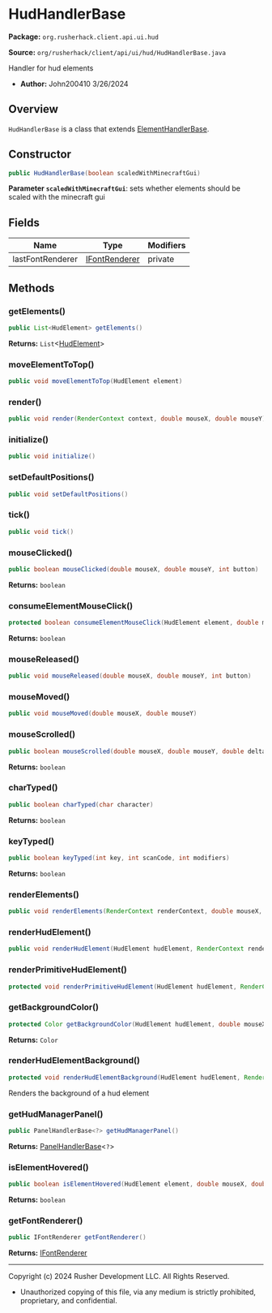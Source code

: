 # HudHandlerBase

**Package:** `org.rusherhack.client.api.ui.hud`

**Source:** `org/rusherhack/client/api/ui/hud/HudHandlerBase.java`

Handler for hud elements
* **Author:** John200410 3/26/2024



## Overview

`HudHandlerBase` is a class that extends [ElementHandlerBase](ElementHandlerBase.md).

## Constructor

```java
public HudHandlerBase(boolean scaledWithMinecraftGui)
```

**Parameter `scaledWithMinecraftGui`**: sets whether elements should be scaled with the minecraft gui



## Fields

| Name | Type | Modifiers |
|------|------|----------|
| lastFontRenderer | [IFontRenderer](IFontRenderer.md) | private |


## Methods

### getElements()

```java
public List<HudElement> getElements()
```

**Returns:** `List`<[HudElement](HudElement.md)>

### moveElementToTop()

```java
public void moveElementToTop(HudElement element)
```

### render()

```java
public void render(RenderContext context, double mouseX, double mouseY)
```

### initialize()

```java
public void initialize()
```

### setDefaultPositions()

```java
public void setDefaultPositions()
```

### tick()

```java
public void tick()
```

### mouseClicked()

```java
public boolean mouseClicked(double mouseX, double mouseY, int button)
```

**Returns:** `boolean`

### consumeElementMouseClick()

```java
protected boolean consumeElementMouseClick(HudElement element, double mouseX, double mouseY, int button)
```

**Returns:** `boolean`

### mouseReleased()

```java
public void mouseReleased(double mouseX, double mouseY, int button)
```

### mouseMoved()

```java
public void mouseMoved(double mouseX, double mouseY)
```

### mouseScrolled()

```java
public boolean mouseScrolled(double mouseX, double mouseY, double delta)
```

**Returns:** `boolean`

### charTyped()

```java
public boolean charTyped(char character)
```

**Returns:** `boolean`

### keyTyped()

```java
public boolean keyTyped(int key, int scanCode, int modifiers)
```

**Returns:** `boolean`

### renderElements()

```java
public void renderElements(RenderContext renderContext, double mouseX, double mouseY)
```

### renderHudElement()

```java
public void renderHudElement(HudElement hudElement, RenderContext renderContext, double mouseX, double mouseY)
```

### renderPrimitiveHudElement()

```java
protected void renderPrimitiveHudElement(HudElement hudElement, RenderContext renderContext, double mouseX, double mouseY)
```

### getBackgroundColor()

```java
protected Color getBackgroundColor(HudElement hudElement, double mouseX, double mouseY)
```

**Returns:** `Color`

### renderHudElementBackground()

```java
protected void renderHudElementBackground(HudElement hudElement, RenderContext renderContext, IRenderer2D renderer, double width, double height, int color)
```

Renders the background of a hud element

### getHudManagerPanel()

```java
public PanelHandlerBase<?> getHudManagerPanel()
```

**Returns:** [PanelHandlerBase](PanelHandlerBase.md)<`?`>

### isElementHovered()

```java
public boolean isElementHovered(HudElement element, double mouseX, double mouseY)
```

**Returns:** `boolean`

### getFontRenderer()

```java
public IFontRenderer getFontRenderer()
```

**Returns:** [IFontRenderer](IFontRenderer.md)

---

Copyright (c) 2024 Rusher Development LLC. All Rights Reserved.
* Unauthorized copying of this file, via any medium is strictly prohibited, proprietary, and confidential.
